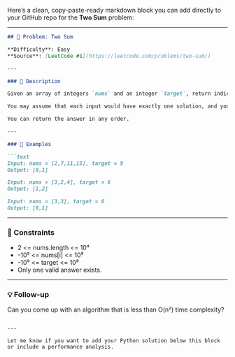 Here’s a clean, copy-paste-ready markdown block you can add directly to your GitHub repo for the **Two Sum** problem:

---

```markdown
## 🧮 Problem: Two Sum

**Difficulty**: Easy  
**Source**: [LeetCode #1](https://leetcode.com/problems/two-sum/)

---

### 📝 Description

Given an array of integers `nums` and an integer `target`, return indices of the two numbers such that they add up to `target`.

You may assume that each input would have exactly one solution, and you may not use the same element twice.

You can return the answer in any order.

---

### 📘 Examples

```text
Input: nums = [2,7,11,15], target = 9  
Output: [0,1]

Input: nums = [3,2,4], target = 6  
Output: [1,2]

Input: nums = [3,3], target = 6  
Output: [0,1]
```

---

### 📌 Constraints

- 2 <= nums.length <= 10⁴  
- -10⁹ <= nums[i] <= 10⁹  
- -10⁹ <= target <= 10⁹  
- Only one valid answer exists.

---

### 💡 Follow-up

Can you come up with an algorithm that is less than O(n²) time complexity?

```

---

Let me know if you want to add your Python solution below this block or include a performance analysis.
